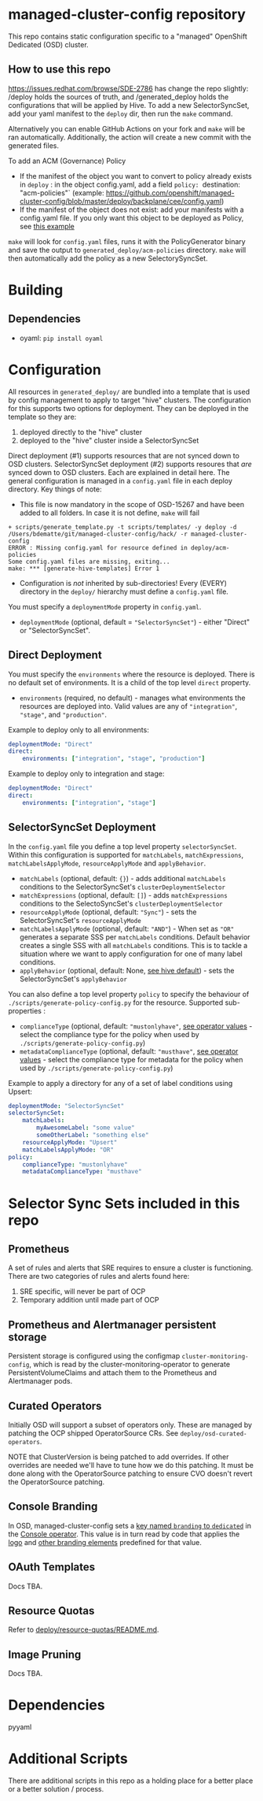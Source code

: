 # managed-cluster-config repository

This repo contains static configuration specific to a "managed" OpenShift Dedicated (OSD) cluster.
## How to use this repo
https://issues.redhat.com/browse/SDE-2786 has change the repo slightly: /deploy holds the sources of truth, and /generated_deploy holds the configurations that will be applied by Hive.
To add a new SelectorSyncSet, add your yaml manifest to the `deploy` dir, then run the `make` command.

Alternatively you can enable GitHub Actions on your fork and `make` will be ran automatically. Additionally,
the action will create a new commit with the generated files.

To add an ACM (Governance) Policy
- If the manifest of the object you want to convert to policy already exists in `deploy` : in the object config.yaml, add a field `policy: `destination: "acm-policies"` (example: https://github.com/openshift/managed-cluster-config/blob/master/deploy/backplane/cee/config.yaml) 
- If the manifest of the object does not exist: add your manifests with a config.yaml file. If you only want this object to be deployed as Policy, see [this example](https://github.com/openshift/managed-cluster-config/tree/bad140663d088cbce06edaf2527f69651db5a80b/deploy/hs-mgmt-route-monitor-operator)

`make` will look for `config.yaml` files, runs it with the PolicyGenerator binary and save the output to `generated_deploy/acm-policies` directory. `make` will then automatically
add the policy as a new SelectorySyncSet.

# Building

## Dependencies

- oyaml: `pip install oyaml`

# Configuration

All resources in `generated_deploy/` are bundled into a template that is used by config management to apply to target "hive" clusters.  The configuration for this supports two options for deployment.  They can be deployed in the template so they are:

1. deployed directly to the "hive" cluster
2. deployed to the "hive" cluster inside a SelectorSyncSet

Direct deployment (#1) supports resources that are not synced down to OSD clusters.  SelectorSyncSet deployment (#2) supports resoures that _are_ synced down to OSD clusters.  Each are explained in detail here.  The general configuration is managed in a `config.yaml` file in each deploy directory.  Key things of note:

* This file is now mandatory in the scope of OSD-15267 and have been added to all folders. In case it is not define, `make` will fail
```
+ scripts/generate_template.py -t scripts/templates/ -y deploy -d /Users/bdematte/git/managed-cluster-config/hack/ -r managed-cluster-config
ERROR : Missing config.yaml for resource defined in deploy/acm-policies
Some config.yaml files are missing, exiting...
make: *** [generate-hive-templates] Error 1
```
* Configuration is _not_ inherited by sub-directories!  Every (EVERY) directory in the `deploy/` hierarchy must define a `config.yaml` file.

You must specify a `deploymentMode` property in `config.yaml`.

* `deploymentMode` (optional, default = `"SelectorSyncSet"`) - either "Direct" or "SelectorSyncSet".

## Direct Deployment

You must specify the `environments` where the resource is deployed.  There is no default set of environments.  It is a child of the top level `direct` property.

* `environments` (required, no default) - manages what environments the resources are deployed into.  Valid values are any of `"integration"`, `"stage"`, and `"production"`.

Example to deploy only to all environments:
```yaml
deploymentMode: "Direct"
direct:
    environments: ["integration", "stage", "production"]
```

Example to deploy only to integration and stage:
```yaml
deploymentMode: "Direct"
direct:
    environments: ["integration", "stage"]
```

## SelectorSyncSet Deployment

In the `config.yaml` file you define a top level property `selectorSyncSet`.  Within this configuration is supported for `matchLabels`, `matchExpressions`, `matchLabelsApplyMode`, `resourceApplyMode` and `applyBehavior`.

* `matchLabels` (optional, default: `{}`) - adds additional `matchLabels` conditions to the SelectorSyncSet's `clusterDeploymentSelector`
* `matchExpressions` (optional, default: `[]`) - adds `matchExpressions` conditions to the SelectoSyncSet's `clusterDeploymentSelector`
* `resourceApplyMode` (optional, default: `"Sync"`) - sets the SelectorSyncSet's `resourceApplyMode`
* `matchLabelsApplyMode` (optional, default: `"AND"`) - When set as `"OR"` generates a separate SSS per `matchLabels` conditions. Default behavior creates a single SSS with all `matchLabels` conditions.  This is to tackle a situation where we want to apply configuration for one of many label conditions.
* `applyBehavior` (optional, default: None, [see hive default](https://github.com/openshift/hive/blob/master/config/crds/hive.openshift.io_selectorsyncsets.yaml)) - sets the SelectorSyncSet's `applyBehavior`

You can also define a top level property `policy` to specify the behaviour of `./scripts/generate-policy-config.py` for the resource. Supported sub-properties :
* `complianceType` (optional, default: `"mustonlyhave"`, [see operator values](https://github.com/open-cluster-management-io/config-policy-controller/blob/main/api/v1/configurationpolicy_types.go) - select the compliance type for the policy when used by `./scripts/generate-policy-config.py`)
* `metadataComplianceType` (optional, default: `"musthave"`, [see operator values](https://github.com/open-cluster-management-io/config-policy-controller/blob/main/api/v1/configurationpolicy_types.go) - select the compliance type for metadata for the policy when used by `./scripts/generate-policy-config.py`)

Example to apply a directory for any of a set of label conditions using Upsert:
```yaml
deploymentMode: "SelectorSyncSet"
selectorSyncSet:
    matchLabels:
        myAwesomeLabel: "some value"
        someOtherLabel: "something else"
    resourceApplyMode: "Upsert"
    matchLabelsApplyMode: "OR"
policy:
    complianceType: "mustonlyhave"
    metadataComplianceType: "musthave"
```

# Selector Sync Sets included in this repo

## Prometheus

A set of rules and alerts that SRE requires to ensure a cluster is functioning.  There are two categories of rules and alerts found here:

1. SRE specific, will never be part of OCP
2. Temporary addition until made part of OCP

## Prometheus and Alertmanager persistent storage

Persistent storage is configured using the configmap `cluster-monitoring-config`, which is read by the cluster-monitoring-operator to generate PersistentVolumeClaims and attach them to the Prometheus and Alertmanager pods.

## Curated Operators

Initially OSD will support a subset of operators only.  These are managed by patching the OCP shipped OperatorSource CRs.  See `deploy/osd-curated-operators`.

NOTE that ClusterVersion is being patched to add overrides.  If other overrides are needed we'll have to tune how we do this patching.  It must be done along with the OperatorSource patching to ensure CVO doesn't revert the OperatorSource patching.

## Console Branding

In OSD, managed-cluster-config sets a [key named `branding` to `dedicated`](https://github.com/openshift/managed-cluster-config/blob/master/deploy/osd-console-branding/osd-branding.console.Patch.yaml) in the [Console operator](https://github.com/openshift/api/blob/master/operator/v1/types_console.go#L89-L135). This value is in turn read by code that applies the [logo](https://github.com/openshift/console/blob/1572a985cc0753d7e2630984c5163170765e9487/frontend/public/components/masthead.jsx) and [other branding elements](https://github.com/openshift/console/search?p=2&q=dedicated) predefined for that value.

## OAuth Templates

Docs TBA.

## Resource Quotas

Refer to [deploy/resource-quotas/README.md](deploy/resource-quotas/README.md).

## Image Pruning

Docs TBA.

# Dependencies

pyyaml


# Additional Scripts

There are additional scripts in this repo as a holding place for a better place or a better solution / process.

